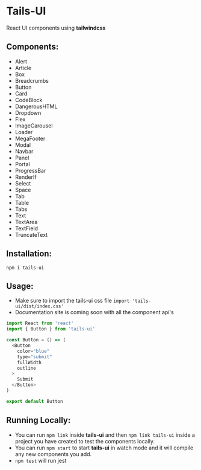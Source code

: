 # Tails-UI
React UI components using **tailwindcss**

## Components:
- Alert
- Article
- Box
- Breadcrumbs
- Button
- Card
- CodeBlock
- DangerousHTML
- Dropdown
- Flex
- ImageCarousel
- Loader
- MegaFooter
- Modal
- Navbar
- Panel
- Portal
- ProgressBar
- RenderIf
- Select
- Space
- Tab
- Table
- Tabs
- Text
- TextArea
- TextField
- TruncateText

## Installation:
`npm i tails-ui`

## Usage:
- Make sure to import the tails-ui css file `import 'tails-ui/dist/index.css'`
- Documentation site is coming soon with all the component api's
``` js
import React from 'react'
import { Button } from 'tails-ui'

const Button = () => (
  <Button
    color="blue"
    type="submit"
    fullWidth
    outline
  >
    Submit
  </Button>
)

export default Button

```

## Running Locally:
- You can run `npm link` inside **tails-ui** and then `npm link tails-ui` inside a project you have created to test the components locally.
- You can run `npm start` to start **tails-ui** in watch mode and it will compile any new components you add.
- `npm test` will run jest

